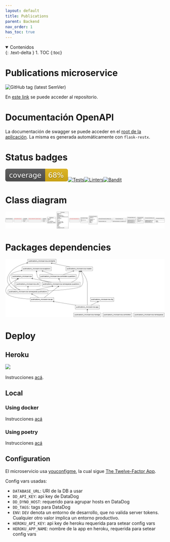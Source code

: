 ```yaml
---
layout: default
title: Publications
parent: Backend
nav_order: 1
has_toc: true
---
```


<details open markdown="block">
  <summary>
	Contenidos
  </summary>
  {: .text-delta }
1. TOC
{:toc}
</details>

# Publications microservice
![GitHub tag (latest SemVer)](https://img.shields.io/github/v/tag/7552-2020C2-grupo5/publications-microservice)

En [este link](https://github.com/7552-2020C2-grupo5/publications-microservice) se puede acceder al repositorio.

# Documentación OpenAPI
La documentación de swagger se puede acceder en el [root de la aplicación](https://bookbnb5-publications.herokuapp.com). La misma es generada automáticamente con `flask-restx`.

# Status badges
![](https://raw.githubusercontent.com/7552-2020C2-grupo5/publications-microservice/master/coverage-badge.svg)[![Tests](https://github.com/7552-2020C2-grupo5/publications-microservice/actions/workflows/tests.yml/badge.svg)](https://github.com/7552-2020C2-grupo5/publications-microservice/actions/workflows/tests.yml)[![Linters](https://github.com/7552-2020C2-grupo5/publications-microservice/actions/workflows/linters.yml/badge.svg)](https://github.com/7552-2020C2-grupo5/publications-microservice/actions/workflows/linters.yml)[![Bandit](https://github.com/7552-2020C2-grupo5/publications-microservice/actions/workflows/bandit.yml/badge.svg)](https://github.com/7552-2020C2-grupo5/publications-microservice/actions/workflows/bandit.yml)

# Class diagram
![](https://github.com/7552-2020C2-grupo5/publications-microservice/blob/master/docs/images/project_classes.png?raw=true)

# Packages dependencies
![](https://github.com/7552-2020C2-grupo5/publications-microservice/blob/master/docs/images/packages_dependencies.png?raw=true)

# Deploy
## Heroku
![](https://heroku-badge.herokuapp.com/?app=bookbnb5-publications-microservice)

Instrucciones [acá](https://github.com/7552-2020C2-grupo5/publications-microservice#deploy-to-heroku).

## Local
### Using docker
Instrucciones [acá](https://github.com/7552-2020C2-grupo5/publications-microservice#docker)

### Using poetry
Instrucciones [acá](https://github.com/7552-2020C2-grupo5/publications-microservice#running-locally)

## Configuration
El microservicio usa [youconfigme](https://crossnox.github.io/YouConfigMe/), la cual sigue [The Twelve-Factor App](https://12factor.net/config).

Config vars usadas:
- `DATABASE_URL`: URI de la DB a usar
- `DD_API_KEY`: api key de DataDog
- `DD_DYNO_HOST`: requerido para agrupar hosts en DataDog
- `DD_TAGS`: tags para DataDog
- `ENV`: `DEV` denota un entorno de desarrollo, que no valida server tokens. Cualquier otro valor implica un entorno productivo.
- `HEROKU_API_KEY`: api key de heroku requerida para setear config vars
- `HEROKU_APP_NAME`: nombre de la app en heroku, requerida para setear config vars
